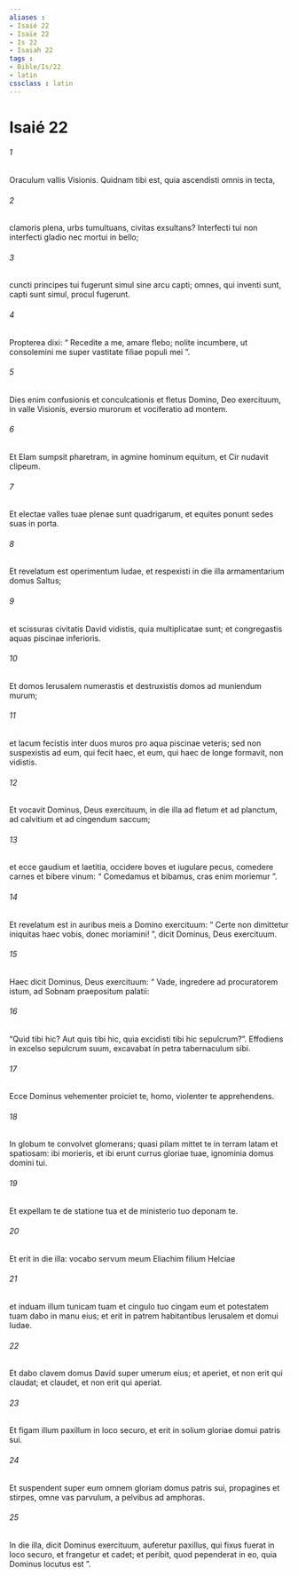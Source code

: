 ```yaml
---
aliases : 
- Isaié 22
- Isaïe 22
- Is 22
- Isaiah 22
tags : 
- Bible/Is/22
- latin
cssclass : latin
---
```


# Isaié 22

###### 1
Oraculum vallis Visionis. Quidnam tibi est, quia ascendisti omnis in tecta,
###### 2
clamoris plena, urbs tumultuans, civitas exsultans? Interfecti tui non interfecti gladio nec mortui in bello;
###### 3
cuncti principes tui fugerunt simul sine arcu capti; omnes, qui inventi sunt, capti sunt simul, procul fugerunt.
###### 4
Propterea dixi: “ Recedite a me, amare flebo; nolite incumbere, ut consolemini me super vastitate filiae populi mei ”.
###### 5
Dies enim confusionis et conculcationis et fletus Domino, Deo exercituum, in valle Visionis, eversio murorum et vociferatio ad montem.
###### 6
Et Elam sumpsit pharetram, in agmine hominum equitum, et Cir nudavit clipeum.
###### 7
Et electae valles tuae plenae sunt quadrigarum, et equites ponunt sedes suas in porta.
###### 8
Et revelatum est operimentum Iudae, et respexisti in die illa armamentarium domus Saltus;
###### 9
et scissuras civitatis David vidistis, quia multiplicatae sunt; et congregastis aquas piscinae inferioris.
###### 10
Et domos Ierusalem numerastis et destruxistis domos ad muniendum murum;
###### 11
et lacum fecistis inter duos muros pro aqua piscinae veteris; sed non suspexistis ad eum, qui fecit haec, et eum, qui haec de longe formavit, non vidistis.
###### 12
Et vocavit Dominus, Deus exercituum, in die illa ad fletum et ad planctum, ad calvitium et ad cingendum saccum;
###### 13
et ecce gaudium et laetitia, occidere boves et iugulare pecus, comedere carnes et bibere vinum: “ Comedamus et bibamus, cras enim moriemur ”.
###### 14
Et revelatum est in auribus meis a Domino exercituum: “ Certe non dimittetur iniquitas haec vobis, donec moriamini! ”, dicit Dominus, Deus exercituum.
###### 15
Haec dicit Dominus, Deus exercituum: “ Vade, ingredere ad procuratorem istum, ad Sobnam praepositum palatii:
###### 16
“Quid tibi hic? Aut quis tibi hic, quia excidisti tibi hic sepulcrum?”. Effodiens in excelso sepulcrum suum, excavabat in petra tabernaculum sibi.
###### 17
Ecce Dominus vehementer proiciet te, homo, violenter te apprehendens.
###### 18
In globum te convolvet glomerans; quasi pilam mittet te in terram latam et spatiosam: ibi morieris, et ibi erunt currus gloriae tuae, ignominia domus domini tui.
###### 19
Et expellam te de statione tua et de ministerio tuo deponam te.
###### 20
Et erit in die illa: vocabo servum meum Eliachim filium Helciae
###### 21
et induam illum tunicam tuam et cingulo tuo cingam eum et potestatem tuam dabo in manu eius; et erit in patrem habitantibus Ierusalem et domui Iudae.
###### 22
Et dabo clavem domus David super umerum eius; et aperiet, et non erit qui claudat; et claudet, et non erit qui aperiat.
###### 23
Et figam illum paxillum in loco securo, et erit in solium gloriae domui patris sui.
###### 24
Et suspendent super eum omnem gloriam domus patris sui, propagines et stirpes, omne vas parvulum, a pelvibus ad amphoras. 
###### 25
In die illa, dicit Dominus exercituum, auferetur paxillus, qui fixus fuerat in loco securo, et frangetur et cadet; et peribit, quod pependerat in eo, quia Dominus locutus est ”.
